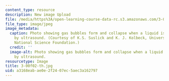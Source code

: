 ```yaml
---
content_type: resource
description: New image Upload
file: /media/https%3A/open-learning-course-data-rc.s3.amazonaws.com/3-00-thermodynamics-of-materials-fall-2002/a3168eabae0e2f2407ec5aec3a162797_3-00f02-th.jpg
file_type: image/jpeg
image_metadata:
  caption: Photo showing gas bubbles form and collapse when a liquid is energized
    by ultrasound. (Courtesy of K.S. Suslick and K. J. Kolbeck, University of Illinois;
    National Science Foundation.)
  credit: ''
  image-alt: Photo showing gas bubbles form and collapse when a liquid is energized
    by ultrasound.
resourcetype: Image
title: 3-00f02-th.jpg
uid: a3168eab-ae0e-2f24-07ec-5aec3a162797
---
```

